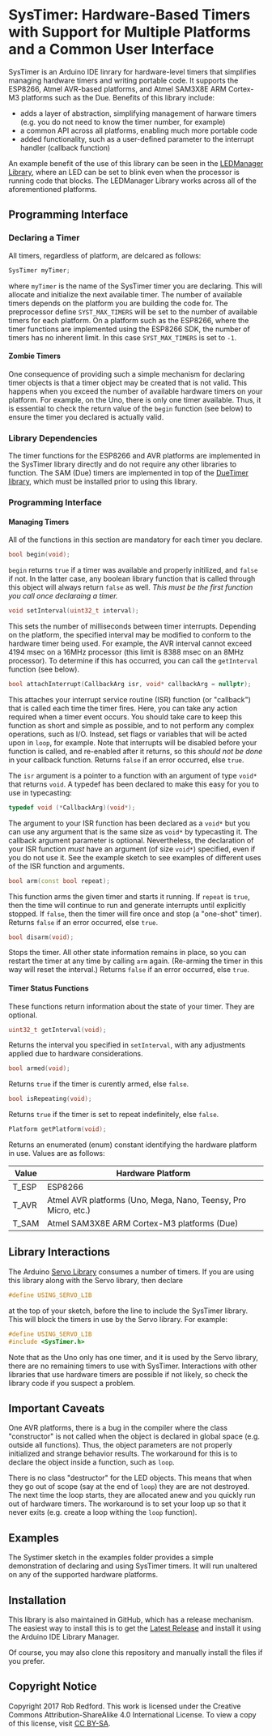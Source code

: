 # SysTimer: Hardware-Based Timers with Support for Multiple Platforms and a Common User Interface
SysTimer is an Arduino IDE linrary for hardware-level timers that simplifies managing hardware timers and writing portable code.
It supports the ESP8266, Atmel AVR-based platforms, and Atmel SAM3X8E ARM Cortex-M3 platforms such as the Due.
Benefits of this library include:

* adds a layer of abstraction, simplifying management of harware timers (e.g. you do not need to know the timer number, for example)
* a common API across all platforms, enabling much more portable code
* added functionality, such as a user-defined parameter to the interrupt handler (callback function)

An example benefit of the use of this library can be seen in the [LEDManager Library], where an LED can be set to blink even when
the processor is running code that blocks. The LEDManager Library works across all of the aforementioned platforms.

## Programming Interface

### Declaring a Timer

All timers, regardless of platform, are delcared as follows:

```C++
SysTimer myTimer;
```

where ```myTimer``` is the name of the SysTimer timer you are declaring.
This will allocate and initialize the next available timer.
The number of available timers depends on the platform you are building the code for.
The preprocessor define ```SYST_MAX_TIMERS``` will be set to the number of available timers
for each platform.
On a platform such as the ESP8266, where the timer functions are implemented using the ESP8266 SDK, 
the number of timers has no inherent limit. 
In this case ```SYST_MAX_TIMERS``` is set to ```-1```.

#### Zombie Timers
One consequence of providing such a simple mechanism for declaring timer objects is that a timer object may be created that is not valid.
This happens when you exceed the number of available hardware timers on your platform.
For example, on the Uno, there is only one timer available.
Thus, it is essential to check the return value of the ```begin``` function (see below) to ensure the timer you declared is actually valid.

### Library Dependencies
The timer functions for the ESP8266 and AVR platforms are implemented in the SysTimer library directly and do not require any other libraries to function.
The SAM (Due) timers are implemented in top of the [DueTimer library], which must be installed prior to using this library.

### Programming Interface

#### Managing Timers

All of the functions in this section are mandatory for each timer you declare.

```C++
bool begin(void);
```

```begin``` returns ```true``` if a timer was available and properly initilized, and ```false``` if not.
In the latter case, any boolean library function that is called through this object will always return ```false``` as well.
_This must be the first function you call once declaraing a timer._

```C++
void setInterval(uint32_t interval);
```
This sets the number of milliseconds between timer interrupts. 
Depending on the platform, the specified interval may be modified to conform to the hardware timer being used.
For example, the AVR interval cannot exceed 4194 msec on a 16MHz processor (this limit is 8388 msec on an 8MHz processor).
To determine if this has occurred, you can call the ```getInterval``` function (see below).

```C++
bool attachInterrupt(CallbackArg isr, void* callbackArg = nullptr);
```
This attaches your interrupt service routine (ISR) function (or "callback") that is called each time the timer fires.
Here, you can take any action required when a timer event occurs.
You should take care to keep this function as short and simple as possible, and to not perform any complex operations, such as I/O.
Instead, set flags or variables that will be acted upon in ```loop```, for example.
Note that interrupts will be disabled before your function is called, and re-enabled after it returns, so this _should not be done_ in your callback function.
Returns ```false``` if an error occurred, else ```true```.

The ```isr``` argument is a pointer to a function with an argument of type ```void*``` that returns ```void```.
A typedef has been declared to make this easy for you to use in typecasting:
```C++
typedef void (*CallbackArg)(void*);
```
The argument to your ISR function has been declared as a ```void*``` but you can use any argument that is the same size as ```void*``` by typecasting it.
The callback argument parameter is optional. 
Nevertheless, the declaration of your ISR function _must_ have an argument (of size ```void*```) specified, even if you do not use it.
See the example sketch to see examples of different uses of the ISR function and arguments.

```C++
bool arm(const bool repeat);
```
This function arms the given timer and starts it running.
If ```repeat``` is ```true```, then the time will continue to run and generate interrupts until explicitly stopped.
If ```false```, then the timer will fire once and stop (a "one-shot" timer).
Returns ```false``` if an error occurred, else ```true```.

```C++
bool disarm(void);
```
Stops the timer.
All other state information remains in place, so you can restart the timer at any time by calling ```arm``` again.
(Re-arming the timer in this way will reset the interval.)
Returns ```false``` if an error occurred, else ```true```.

#### Timer Status Functions
These functions return information about the state of your timer. 
They are optional.
```C++
uint32_t getInterval(void);
```
Returns the interval you specified in ```setInterval```, with any adjustments applied due to hardware considerations.

```C++
bool armed(void);
```
Returns ```true``` if the timer is curently armed, else ```false```.

```C++
bool isRepeating(void);
```
Returns ```true``` if the timer is set to repeat indefinitely, else ```false```.

```C++
Platform getPlatform(void);
```
Returns an enumerated (enum) constant identifying the hardware platform in use. 
Values are as follows:

|Value|Hardware Platform|
|---|---|
|T_ESP|ESP8266|
|T_AVR|Atmel AVR platforms (Uno, Mega, Nano, Teensy, Pro Micro, etc.)|
|T_SAM|Atmel SAM3X8E ARM Cortex-M3 platforms (Due)|

## Library Interactions

The Arduino [Servo Library] consumes a number of timers.
If you are using this library along with the Servo library, then declare
```C++
#define USING_SERVO_LIB
```
at the top of your sketch, before the line to include the SysTimer library.
This will block the timers in use by the Servo library.
For example:

```C++
#define USING_SERVO_LIB
#include <SysTimer.h>
```

Note that as the Uno only has one timer, and it is used by the Servo library, there are no remaining timers to use with SysTimer.
Interactions with other libraries that use hardware timers are possible if not likely, so check the library code if you suspect a problem.

## Important Caveats
One AVR platforms, there is a bug in the compiler where the class "constructor" is not called when the object
is declared in global space (e.g. outside all functions). 
Thus, the object parameters are not properly initialized and strange behavior results.
The workaround for this is to declare the object inside a function, such as ```loop```.

There is no class "destructor" for the LED objects. 
This means that when they go out of scope (say at the end of ```loop```) they are are not destroyed.
The next time the loop starts, they are allocated anew and you quickly run out of hardware timers.
The workaround is to set your loop up so that it never exits (e.g. create a loop withing the ```loop``` function).

## Examples
The Systimer sketch in the examples folder provides a simple demonstration of declaring and using SysTimer timers.
It will run unaltered on any of the supported hardware platforms.

## Installation

This library is also maintained in GitHub, which has a release mechanism.
The easiest way to install this is to get the [Latest Release] and install it using the Arduino IDE Library Manager.

Of course, you may also clone this repository and manually install the files if you prefer.

## Copyright Notice

Copyright 2017 Rob Redford.
This work is licensed under the Creative Commons Attribution-ShareAlike 4.0 International License.
To view a copy of this license, visit [CC BY-SA].


[LEDManager Library]: https://github.com/Rom3oDelta7/LEDManager
[DueTimer library]: https://github.com/ivanseidel/DueTimer
[Servo Library]: https://www.arduino.cc/en/reference/servo
[Latest Release]: https://github.com/Rom3oDelta7/SysTimer/releases/latest
[CC BY-SA]: https://creativecommons.org/licenses/by-sa/4.0

